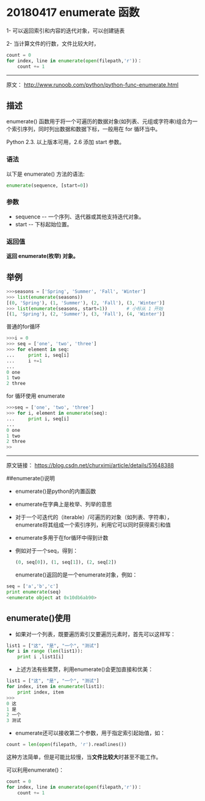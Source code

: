 # 20180417 enumerate 函数

1- 可以返回索引和内容的迭代对象，可以创建链表

2- 当计算文件的行数，文件比较大时，

```python
count = 0
for index, line in enumerate(open(filepath,'r'))： 
    count += 1
```



------

原文： http://www.runoob.com/python/python-func-enumerate.html

## 描述

enumerate() 函数用于将一个可遍历的数据对象(如列表、元组或字符串)组合为一个索引序列，同时列出数据和数据下标，一般用在 for 循环当中。

Python 2.3. 以上版本可用，2.6 添加 start 参数。

### 语法

以下是 enumerate() 方法的语法:

```Python
enumerate(sequence, [start=0])
```



### 参数

- sequence -- 一个序列、迭代器或其他支持迭代对象。
- start -- 下标起始位置。

### 返回值

**返回 enumerate(枚举) 对象。**



## 举例

```python
>>>seasons = ['Spring', 'Summer', 'Fall', 'Winter']
>>> list(enumerate(seasons))
[(0, 'Spring'), (1, 'Summer'), (2, 'Fall'), (3, 'Winter')]
>>> list(enumerate(seasons, start=1))       # 小标从 1 开始
[(1, 'Spring'), (2, 'Summer'), (3, 'Fall'), (4, 'Winter')]
```

普通的for循环

```python
>>>i = 0
>>> seq = ['one', 'two', 'three']
>>> for element in seq:
...     print i, seq[i]
...     i +=1
... 
0 one
1 two
2 three
```

 for 循环使用 enumerate

```python
>>>seq = ['one', 'two', 'three']
>>> for i, element in enumerate(seq):
...     print i, seq[i]
... 
0 one
1 two
2 three
>>
```



------

原文链接： https://blog.csdn.net/churximi/article/details/51648388

##enumerate()说明	

- enumerate()是python的内置函数

- enumerate在字典上是枚举、列举的意思

- 对于一个可迭代的（iterable）/可遍历的对象（如列表、字符串），enumerate将其组成一个索引序列，利用它可以同时获得索引和值

- enumerate多用于在for循环中得到计数

- 例如对于一个seq，得到：

  ```python
  (0, seq[0]), (1, seq[1]), (2, seq[2])
  ```

  enumerate()返回的是一个enumerate对象，例如： 

```Python
seq = ['a','b','c']
print enumerate(seq)
<enumerate object at 0x10db6ab90>
```



## enumerate()使用

- 如果对一个列表，既要遍历索引又要遍历元素时，首先可以这样写：

```python
list1 = ["这", "是", "一个", "测试"]
for i in range (len(list1)):
    print i ,list1[i]
```

- 上述方法有些累赘，利用enumerate()会更加直接和优美：

```python
list1 = ["这", "是", "一个", "测试"]
for index, item in enumerate(list1):
    print index, item
>>>
0 这
1 是
2 一个
3 测试
```

- enumerate还可以接收第二个参数，用于指定索引起始值，如：

```python 
count = len(open(filepath, 'r').readlines())
```

这种方法简单，但是可能比较慢，当**文件比较大**时甚至不能工作。

可以利用enumerate()：

```python
count = 0
for index, line in enumerate(open(filepath,'r'))： 
    count += 1
```







